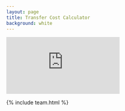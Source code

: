 ```yaml
---
layout: page
title: Transfer Cost Calculator
background: white
---
```


<div>
    <iframe class="transfer-calc" frameborder="0"
        src="http://www.ooba.co.za/calculators/bond-and-transfer-costs-calculator?iframe=true&iftype=evogroup"
        title="Transfer Cost Calculator"></iframe>
</div>

{% include team.html %}